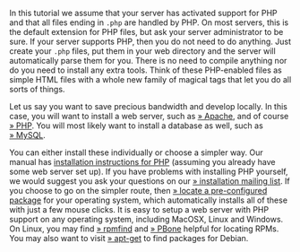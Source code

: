 In this tutorial we assume that your server has activated support for
PHP and that all files ending in `.php` are handled by PHP. On most
servers, this is the default extension for PHP files, but ask your
server administrator to be sure. If your server supports PHP, then you
do not need to do anything. Just create your `.php` files, put them in
your web directory and the server will automatically parse them for you.
There is no need to compile anything nor do you need to install any
extra tools. Think of these PHP-enabled files as simple HTML files with
a whole new family of magical tags that let you do all sorts of things.

Let us say you want to save precious bandwidth and develop locally. In
this case, you will want to install a web server, such as
<a href="http://httpd.apache.org/" class="link external">» Apache</a>,
and of course
<a href="https://www.php.net/downloads.php" class="link external">» PHP</a>.
You will most likely want to install a database as well, such as
<a href="http://dev.mysql.com/doc/" class="link external">» MySQL</a>.

You can either install these individually or choose a simpler way. Our
manual has
<a href="/install.html" class="link">installation instructions for PHP</a>
(assuming you already have some web server set up). If you have problems
with installing PHP yourself, we would suggest you ask your questions on
our
<a href="https://www.php.net/mailing-lists.php" class="link external">» installation mailing list</a>.
If you choose to go on the simpler route, then
<a href="http://wikipedia.org/wiki/List_of_AMP_packages" class="link external">» locate a pre-configured package</a>
for your operating system, which automatically installs all of these
with just a few mouse clicks. It is easy to setup a web server with PHP
support on any operating system, including MacOSX, Linux and Windows. On
Linux, you may find
<a href="http://www.rpmfind.net/" class="link external">» rpmfind</a>
and <a href="http://rpm.pbone.net/" class="link external">» PBone</a>
helpful for locating RPMs. You may also want to visit
<a href="https://packages.debian.org/index" class="link external">» apt-get</a>
to find packages for Debian.
